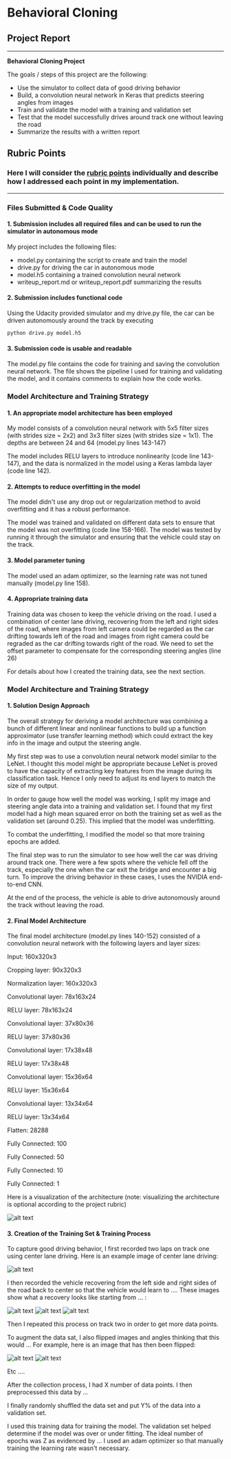 # **Behavioral Cloning** 

## Project Report
---

**Behavioral Cloning Project**

The goals / steps of this project are the following:
* Use the simulator to collect data of good driving behavior
* Build, a convolution neural network in Keras that predicts steering angles from images
* Train and validate the model with a training and validation set
* Test that the model successfully drives around track one without leaving the road
* Summarize the results with a written report


[//]: # (Image References)

[image1]: ./examples/placeholder.png "Model Visualization"
[image2]: ./examples/placeholder.png "Grayscaling"
[image3]: ./examples/placeholder_small.png "Recovery Image"
[image4]: ./examples/placeholder_small.png "Recovery Image"
[image5]: ./examples/placeholder_small.png "Recovery Image"
[image6]: ./examples/placeholder_small.png "Normal Image"
[image7]: ./examples/placeholder_small.png "Flipped Image"

## Rubric Points
### Here I will consider the [rubric points](https://review.udacity.com/#!/rubrics/432/view) individually and describe how I addressed each point in my implementation.  

---
### Files Submitted & Code Quality

#### 1. Submission includes all required files and can be used to run the simulator in autonomous mode

My project includes the following files:
* model.py containing the script to create and train the model
* drive.py for driving the car in autonomous mode
* model.h5 containing a trained convolution neural network 
* writeup_report.md or writeup_report.pdf summarizing the results

#### 2. Submission includes functional code
Using the Udacity provided simulator and my drive.py file, the car can be driven autonomously around the track by executing 
```sh
python drive.py model.h5
```

#### 3. Submission code is usable and readable

The model.py file contains the code for training and saving the convolution neural network. The file shows the pipeline I used for training and validating the model, and it contains comments to explain how the code works.

### Model Architecture and Training Strategy

#### 1. An appropriate model architecture has been employed

My model consists of a convolution neural network with 5x5 filter sizes (with strides size = 2x2) and 3x3 filter sizes (with strides size = 1x1). The depths are between 24 and 64 (model.py lines 143-147) 

The model includes RELU layers to introduce nonlinearity (code line 143-147), and the data is normalized in the model using a Keras lambda layer (code line 142). 

#### 2. Attempts to reduce overfitting in the model

The model didn't use any drop out or regularization method to avoid overfitting and it has a robust performance.

The model was trained and validated on different data sets to ensure that the model was not overfitting (code line 158-166). The model was tested by running it through the simulator and ensuring that the vehicle could stay on the track.

#### 3. Model parameter tuning

The model used an adam optimizer, so the learning rate was not tuned manually (model.py line 158).

#### 4. Appropriate training data

Training data was chosen to keep the vehicle driving on the road. I used a combination of center lane driving, recovering from the left and right sides of the road, where images from left camera could be regarded as the car drifting towards left of the road and images from right camera could be regraded as the car drifting towards right of the road. We need to set the offset parameter to compensate for the corresponding steering angles (line 26)

For details about how I created the training data, see the next section. 

### Model Architecture and Training Strategy

#### 1. Solution Design Approach

The overall strategy for deriving a model architecture was combining a bunch of different linear and nonlinear functions to build up a function approximator (use transfer learning method) which could extract the key info in the image and output the steering angle.

My first step was to use a convolution neural network model similar to the LeNet. I thought this model might be appropriate because LeNet is proved to have the capacity of extracting key features from the image during its classification task. Hence I only need to adjust its end layers to match the size of my output.

In order to gauge how well the model was working, I split my image and steering angle data into a training and validation set. I found that my first model had a high mean squared error on both the training set as well as the validation set (around 0.25). This implied that the model was underfitting. 

To combat the underfitting, I modified the model so that more training epochs are added.

The final step was to run the simulator to see how well the car was driving around track one. There were a few spots where the vehicle fell off the track, especially the one when the car exit the bridge and encounter a big turn. To improve the driving behavior in these cases, I uses the NVIDIA end-to-end CNN.

At the end of the process, the vehicle is able to drive autonomously around the track without leaving the road.

#### 2. Final Model Architecture

The final model architecture (model.py lines 140-152) consisted of a convolution neural network with the following layers and layer sizes:

Input: 160x320x3

Cropping layer: 90x320x3

Normalization layer: 160x320x3

Convolutional layer: 78x163x24

RELU layer: 78x163x24

Convolutional layer: 37x80x36

RELU layer: 37x80x36

Convolutional layer: 17x38x48

RELU layer: 17x38x48

Convolutional layer: 15x36x64

RELU layer: 15x36x64

Convolutional layer: 13x34x64

RELU layer: 13x34x64

Flatten: 28288

Fully Connected: 100

Fully Connected: 50

Fully Connected: 10

Fully Connected: 1


Here is a visualization of the architecture (note: visualizing the architecture is optional according to the project rubric)

![alt text][image1]

#### 3. Creation of the Training Set & Training Process

To capture good driving behavior, I first recorded two laps on track one using center lane driving. Here is an example image of center lane driving:

![alt text][image2]

I then recorded the vehicle recovering from the left side and right sides of the road back to center so that the vehicle would learn to .... These images show what a recovery looks like starting from ... :

![alt text][image3]
![alt text][image4]
![alt text][image5]

Then I repeated this process on track two in order to get more data points.

To augment the data sat, I also flipped images and angles thinking that this would ... For example, here is an image that has then been flipped:

![alt text][image6]
![alt text][image7]

Etc ....

After the collection process, I had X number of data points. I then preprocessed this data by ...


I finally randomly shuffled the data set and put Y% of the data into a validation set. 

I used this training data for training the model. The validation set helped determine if the model was over or under fitting. The ideal number of epochs was Z as evidenced by ... I used an adam optimizer so that manually training the learning rate wasn't necessary.

